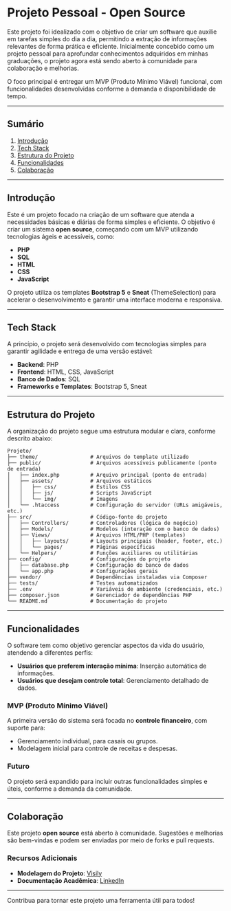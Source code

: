 # Projeto Pessoal - Open Source

Este projeto foi idealizado com o objetivo de criar um software que auxilie em tarefas simples do dia a dia, permitindo a extração de informações relevantes de forma prática e eficiente. Inicialmente concebido como um projeto pessoal para aprofundar conhecimentos adquiridos em minhas graduações, o projeto agora está sendo aberto à comunidade para colaboração e melhorias.

O foco principal é entregar um MVP (Produto Mínimo Viável) funcional, com funcionalidades desenvolvidas conforme a demanda e disponibilidade de tempo.

---

## Sumário

1. [Introdução](#introdução)  
2. [Tech Stack](#tech-stack)  
3. [Estrutura do Projeto](#estrutura-do-projeto)  
4. [Funcionalidades](#funcionalidades)  
5. [Colaboração](#colaboração)  

---

## Introdução

Este é um projeto focado na criação de um software que atenda a necessidades básicas e diárias de forma simples e eficiente. O objetivo é criar um sistema **open source**, começando com um MVP utilizando tecnologias ágeis e acessíveis, como:

- **PHP**
- **SQL**
- **HTML**
- **CSS**
- **JavaScript**

O projeto utiliza os templates **Bootstrap 5** e **Sneat** (ThemeSelection) para acelerar o desenvolvimento e garantir uma interface moderna e responsiva.

---

## Tech Stack

A princípio, o projeto será desenvolvido com tecnologias simples para garantir agilidade e entrega de uma versão estável:

- **Backend**: PHP  
- **Frontend**: HTML, CSS, JavaScript  
- **Banco de Dados**: SQL  
- **Frameworks e Templates**: Bootstrap 5, Sneat  

---

## Estrutura do Projeto

A organização do projeto segue uma estrutura modular e clara, conforme descrito abaixo:

```
Projeto/
├── theme/                 # Arquivos do template utilizado
├── public/                # Arquivos acessíveis publicamente (ponto de entrada)
│   ├── index.php          # Arquivo principal (ponto de entrada)
│   ├── assets/            # Arquivos estáticos
│   │   ├── css/           # Estilos CSS
│   │   ├── js/            # Scripts JavaScript
│   │   └── img/           # Imagens
│   └── .htaccess          # Configuração do servidor (URLs amigáveis, etc.)
├── src/                   # Código-fonte do projeto
│   ├── Controllers/       # Controladores (lógica de negócio)
│   ├── Models/            # Modelos (interação com o banco de dados)
│   ├── Views/             # Arquivos HTML/PHP (templates)
│   │   ├── layouts/       # Layouts principais (header, footer, etc.)
│   │   └── pages/         # Páginas específicas
│   └── Helpers/           # Funções auxiliares ou utilitárias
├── config/                # Configurações do projeto
│   ├── database.php       # Configuração do banco de dados
│   └── app.php            # Configurações gerais
├── vendor/                # Dependências instaladas via Composer
├── tests/                 # Testes automatizados
├── .env                   # Variáveis de ambiente (credenciais, etc.)
├── composer.json          # Gerenciador de dependências PHP
└── README.md              # Documentação do projeto
```

---

## Funcionalidades

O software tem como objetivo gerenciar aspectos da vida do usuário, atendendo a diferentes perfis:

- **Usuários que preferem interação mínima**: Inserção automática de informações.  
- **Usuários que desejam controle total**: Gerenciamento detalhado de dados.  

### MVP (Produto Mínimo Viável)

A primeira versão do sistema será focada no **controle financeiro**, com suporte para:

- Gerenciamento individual, para casais ou grupos.  
- Modelagem inicial para controle de receitas e despesas.  

### Futuro

O projeto será expandido para incluir outras funcionalidades simples e úteis, conforme a demanda da comunidade.

---

## Colaboração

Este projeto **open source** está aberto à comunidade. Sugestões e melhorias são bem-vindas e podem ser enviadas por meio de forks e pull requests.

### Recursos Adicionais

- **Modelagem do Projeto**: [Visily](https://app.visily.ai/projects/d0750b85-8c16-4849-a61b-23345f0dfde4/boards/537566)  
- **Documentação Acadêmica**: [LinkedIn](https://www.linkedin.com/in/h%C3%A1llan/details/education/1744922039125/single-media-viewer/?profileId=ACoAAB9Dx2UBAeRaFd6lxkWWlG3AdxiVIkNdWZ0)  

---

Contribua para tornar este projeto uma ferramenta útil para todos!
